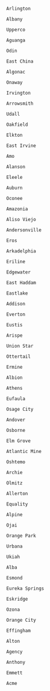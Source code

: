     Arlington

    Albany

    Upperco

    Aguanga

    Odin

    East China

    Algonac

    Onaway

    Irvington

    Arrowsmith

    Udall

    Oakfield

    Elkton

    East Irvine

    Amo

    Alanson

    Eleele

    Auburn

    Oconee

    Amazonia

    Aliso Viejo

    Andersonville

    Eros

    Arkadelphia

    Eriline

    Edgewater

    East Haddam

    Eastlake

    Addison

    Everton

    Eustis

    Arispe

    Union Star

    Ottertail

    Ermine

    Albion

    Athens

    Eufaula

    Osage City

    Andover

    Osborne

    Elm Grove

    Atlantic Mine

    Oshtemo

    Archie

    Olmitz

    Allerton

    Equality

    Alpine

    Ojai

    Orange Park

    Urbana

    Ukiah

    Alba

    Esmond

    Eureka Springs

    Eskridge

    Ozona

    Orange City

    Effingham

    Alton

    Agency

    Anthony

    Emmett

    Acme